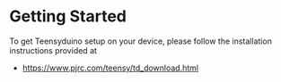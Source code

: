 # Getting Started
To get Teensyduino setup on your device, please follow the installation instructions provided at

- https://www.pjrc.com/teensy/td_download.html